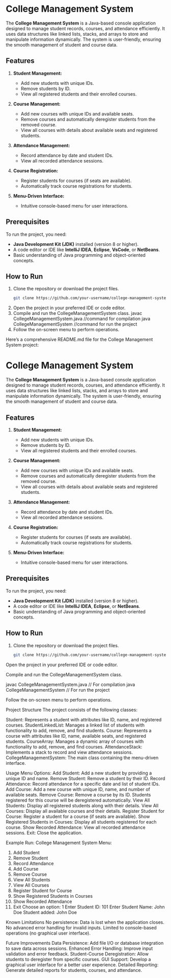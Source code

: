 # College Management System

The **College Management System** is a Java-based console application designed to manage student records, courses, and attendance efficiently. It uses data structures like linked lists, stacks, and arrays to store and manipulate information dynamically. The system is user-friendly, ensuring the smooth management of student and course data.

## Features
1. **Student Management:**
   - Add new students with unique IDs.
   - Remove students by ID.
   - View all registered students and their enrolled courses.

2. **Course Management:**
   - Add new courses with unique IDs and available seats.
   - Remove courses and automatically deregister students from the removed course.
   - View all courses with details about available seats and registered students.

3. **Attendance Management:**
   - Record attendance by date and student IDs.
   - View all recorded attendance sessions.

4. **Course Registration:**
   - Register students for courses (if seats are available).
   - Automatically track course registrations for students.

5. **Menu-Driven Interface:**
   - Intuitive console-based menu for user interactions.

## Prerequisites
To run the project, you need:
- **Java Development Kit (JDK)** installed (version 8 or higher).
- A code editor or IDE like **IntelliJ IDEA**, **Eclipse**, **VsCode**, or **NetBeans**.
- Basic understanding of Java programming and object-oriented concepts.

## How to Run
1. Clone the repository or download the project files.
   ```bash
   git clone https://github.com/your-username/college-management-system.git
2. Open the project in your preferred IDE or code editor.
3. Compile and run the CollegeManagementSystem class.
javac CollegeManagementSystem.java //command for compilation
java CollegeManagementSystem //command for run the project
4. Follow the on-screen menu to perform operations.

Here’s a comprehensive README.md file for the College Management System project:

# College Management System

The **College Management System** is a Java-based console application designed to manage student records, courses, and attendance efficiently. It uses data structures like linked lists, stacks, and arrays to store and manipulate information dynamically. The system is user-friendly, ensuring the smooth management of student and course data.

## Features
1. **Student Management:**
   - Add new students with unique IDs.
   - Remove students by ID.
   - View all registered students and their enrolled courses.

2. **Course Management:**
   - Add new courses with unique IDs and available seats.
   - Remove courses and automatically deregister students from the removed course.
   - View all courses with details about available seats and registered students.

3. **Attendance Management:**
   - Record attendance by date and student IDs.
   - View all recorded attendance sessions.

4. **Course Registration:**
   - Register students for courses (if seats are available).
   - Automatically track course registrations for students.

5. **Menu-Driven Interface:**
   - Intuitive console-based menu for user interactions.

## Prerequisites
To run the project, you need:
- **Java Development Kit (JDK)** installed (version 8 or higher).
- A code editor or IDE like **IntelliJ IDEA**, **Eclipse**, or **NetBeans**.
- Basic understanding of Java programming and object-oriented concepts.

## How to Run
1. Clone the repository or download the project files.
   ```bash
   git clone https://github.com/your-username/college-management-system.git

Open the project in your preferred IDE or code editor.

Compile and run the CollegeManagementSystem class.

javac CollegeManagementSystem.java // For compilation
java CollegeManagementSystem // For run the project

Follow the on-screen menu to perform operations.

Project Structure
The project consists of the following classes:

Student: Represents a student with attributes like ID, name, and registered courses.
StudentLinkedList: Manages a linked list of students with functionality to add, remove, and find students.
Course: Represents a course with attributes like ID, name, available seats, and registered students.
CourseArray: Manages a dynamic array of courses with functionality to add, remove, and find courses.
AttendanceStack: Implements a stack to record and view attendance sessions.
CollegeManagementSystem: The main class containing the menu-driven interface.

Usage
Menu Options:
Add Student: Add a new student by providing a unique ID and name.
Remove Student: Remove a student by their ID.
Record Attendance: Record attendance for a specific date and list of student IDs.
Add Course: Add a new course with unique ID, name, and number of available seats.
Remove Course: Remove a course by its ID. Students registered for this course will be deregistered automatically.
View All Students: Display all registered students along with their details.
View All Courses: Display all available courses and their details.
Register Student for Course: Register a student for a course (if seats are available).
Show Registered Students in Courses: Display all students registered for each course.
Show Recorded Attendance: View all recorded attendance sessions.
Exit: Close the application.

Example Run:
College Management System Menu:
1. Add Student
2. Remove Student
3. Record Attendance
4. Add Course
5. Remove Course
6. View All Students
7. View All Courses
8. Register Student for Course
9. Show Registered Students in Courses
10. Show Recorded Attendance
11. Exit
Choose an option: 1
Enter Student ID: 101
Enter Student Name: John Doe
Student added: John Doe

Known Limitations
No persistence: Data is lost when the application closes.
No advanced error handling for invalid inputs.
Limited to console-based operations (no graphical user interface).

Future Improvements
Data Persistence: Add file I/O or database integration to save data across sessions.
Enhanced Error Handling: Improve input validation and error feedback.
Student-Course Deregistration: Allow students to deregister from specific courses.
GUI Support: Develop a graphical user interface for a better user experience.
Detailed Reporting: Generate detailed reports for students, courses, and attendance.
